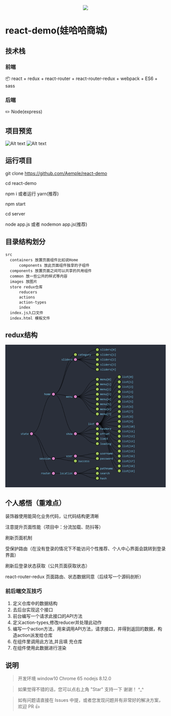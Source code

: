<p align="center">
<img src="https://img.shields.io/badge/Language-%20JavaScript%20-f9e229.svg">
</p>

# react-demo(娃哈哈商城)

##  技术栈
### 前端
📦 react + redux + react-router + react-router-redux + webpack + ES6 + sass
### 后端
 ✏️ Node(express)

## 项目预览
![Alt text](Read/sy.gif)
![Alt text](Read/qt.gif)

## 运行项目
 git clone https://github.com/Aemple/react-demo

 cd react-demo

 npm i  或者运行  yarn(推荐)
  
 npm start

 cd server

 node app.js 或者 nodemon app.js(推荐)



## 目录结构划分
```
src
  containers 放置页面组件比如说Home
      components 放此页面组件独享的子组件
  components 放置页面之间可以共享的共用组件
  common 放一些公共的样式等内容
  images 放图片
  store redux仓库 
      reducers
      actions
      action-types
      index
  index.js入口文件
  index.html 模板文件
```
## redux结构
![Alt text](./read/state.png)

## 个人感悟（重难点）

装饰器使用能简化业务代码，让代码结构更清晰

注意提升页面性能（项目中：分流加载、防抖等）

刷新页面机制

受保护路由（在没有登录的情况下不能访问个性推荐、个人中心界面会跳转到登录界面）

刷新后登录状态获取（公共页面获取状态）

react-router-redux 页面路由、状态数据同意（后续写一个源码剖析）



### 前后端交互技巧
1. 定义仓库中的数据结构
2. 去后台实现这个接口
3. 前台编写一个请求此接口的API方法
4. 定义action-types,修改reducer并处理此动作
5. 编写一个action方法，用来调用API方法，请求接口，并得到返回的数据，构造action派发给仓库
6. 在组件里调用此方法,并且填 充仓库
7. 在组件使用此数据进行渲染

## 说明

  >  开发环境 window10  Chrome 65  nodejs 8.12.0

  >  如果觉得不错的话，您可以点右上角 "Star" 支持一下 谢谢！ ^_^

  >  如有问题请直接在 Issues 中提，或者您发现问题并有非常好的解决方案，欢迎 PR 👍

